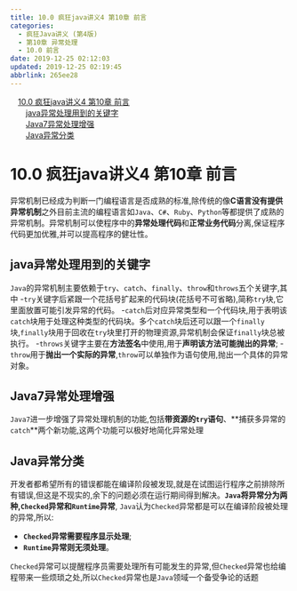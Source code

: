 ```yaml
---
title: 10.0 疯狂java讲义4 第10章 前言
categories: 
  - 疯狂Java讲义 (第4版)
  - 第10章 异常处理
  - 10.0 前言
date: 2019-12-25 02:12:03
updated: 2019-12-25 02:19:45
abbrlink: 265ee28
---
```

<div id='my_toc'><a href="/JavaReadingNotes/265ee28/#10-0-疯狂java讲义4-第10章-前言" class="header_1">10.0 疯狂java讲义4 第10章 前言</a><br><a href="/JavaReadingNotes/265ee28/#java异常处理用到的关键字" class="header_2">java异常处理用到的关键字</a><br><a href="/JavaReadingNotes/265ee28/#Java7异常处理增强" class="header_2">Java7异常处理增强</a><br><a href="/JavaReadingNotes/265ee28/#Java异常分类" class="header_2">Java异常分类</a><br></div>
<style>.header_1{margin-left: 1em;}.header_2{margin-left: 2em;}.header_3{margin-left: 3em;}.header_4{margin-left: 4em;}.header_5{margin-left: 5em;}.header_6{margin-left: 6em;}</style>
<!--more-->
<script>if (navigator.platform.search('arm')==-1){document.getElementById('my_toc').style.display = 'none';}var e,p = document.getElementsByTagName('p');while (p.length>0) {e = p[0];e.parentElement.removeChild(e);}</script>

<!--end-->
# 10.0 疯狂java讲义4 第10章 前言
异常机制已经成为判断一门编程语言是否成熟的标准,除传统的像**C语言没有提供异常机制**之外目前主流的编程语言如`Java`、`C#`、`Ruby`、`Python`等都提供了成熟的异常机制。异常机制可以使程序中的**异常处理代码**和**正常业务代码**分离,保证程序代码更加优雅,并可以提高程序的健壮性。
## java异常处理用到的关键字
`Java`的异常机制主要依赖于`try`、`catch`、`finally`、`throw`和`throws`五个关键字,其中
-`try`关键字后紧跟一个花括号扩起来的代码块(花括号不可省略),简称`try`块,它里面放置可能引发异常的代码。 
-`catch`后对应异常类型和一个代码块,用于表明该`catch`块用于处理这种类型的代码块。多个`catch`块后还可以跟一个`finally`块,`finally`块用于回收在`try`块里打开的物理资源,异常机制会保证`finally`块总被执行。
-`throws`关键字主要在**方法签名**中使用,用于**声明该方法可能抛出的异常**;
-`throw`用于**抛出一个实际的异常**,`throw`可以单独作为语句使用,抛出一个具体的异常对象。

## Java7异常处理增强
`Java7`进一步增强了异常处理机制的功能,包括**带资源的`try`语句**、**捕获多异常的`catch`**两个新功能,这两个功能可以极好地简化异常处理

## Java异常分类
开发者都希望所有的错误都能在编译阶段被发现,就是在试图运行程序之前排除所有错误,但这是不现实的,余下的问题必须在运行期间得到解决。**`Java`将异常分为两种,`Checked`异常和`Runtime`异常**,
`Java`认为`Checked`异常都是可以在编译阶段被处理的异常,所以:
- **`Checked`异常需要程序显示处理**;
- **`Runtime`异常则无须处理**。

`Checked`异常可以提醒程序员需要处理所有可能发生的异常,但`Checked`异常也给编程带来一些烦琐之处,所以`Checked`异常也是`Java`领域一个备受争论的话题
